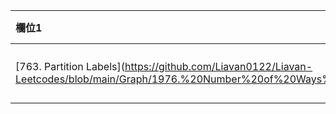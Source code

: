 | 欄位1 | 欄位2 | 欄位3 |
| :-- | --: |:--:|
| [763. Partition Labels](https://github.com/Liavan0122/Liavan-Leetcodes/blob/main/Graph/1976.%20Number%20of%20Ways%20to%20Arrive%20at%20Destination.md]| 需要GPT輔佐Hint | medium |

